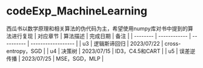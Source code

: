 # codeExp_MachineLearning
西瓜书以数学原理和相关算法的伪代码为主，希望使用numpy库对书中提到的算法进行复现
| 对应章节 | 算法描述     | 完成日期   | 备注               |
| -------- | ------------ | ---------- | ------------------ |
| u3       | 逻辑斯谛回归 | 2023/07/22 | cross-entropy，SGD |
| u4       | 决策树       | 2023/07/15 | ID3，C4.5和CART    |
| u5       | 误差逆传播   | 2023/07/25 | MSE，SGD，MLP      |

